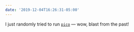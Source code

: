 ```yaml
---
date: '2019-12-04T16:26:31-05:00'
---
```

I just randomly tried to run [`pico`](https://en.wikipedia.org/wiki/Pico_(text_editor)) — wow, blast from the past!
